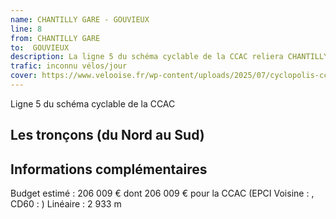 ```yaml
---
name: CHANTILLY GARE - GOUVIEUX
line: 8
from: CHANTILLY GARE 
to:  GOUVIEUX 
description: La ligne 5 du schéma cyclable de la CCAC reliera CHANTILLY GARE  à GOUVIEUX 
trafic: inconnu vélos/jour
cover: https://www.velooise.fr/wp-content/uploads/2025/07/cyclopolis-ccac-5.jpg
---
```

Ligne 5 du schéma cyclable de la CCAC  
## Les tronçons (du Nord au Sud)

## Informations complémentaires

Budget estimé : 206 009 € dont 206 009 € pour la CCAC (EPCI Voisine : , CD60 : )
Linéaire : 2 933 m

